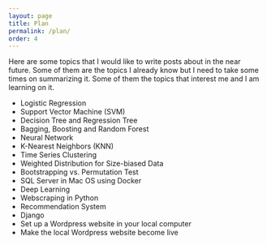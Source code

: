 ```yaml
---
layout: page
title: Plan
permalink: /plan/
order: 4
---
```

Here are some topics that I would like to write posts about in the near future.
Some of them are the topics I already know but I need to take some times on summarizing it.
Some of them the topics that interest me and I am learning on it.

  * Logistic Regression
  * Support Vector Machine (SVM)
  * Decision Tree and Regression Tree
  * Bagging, Boosting and Random Forest
  * Neural Network
  * K-Nearest Neighbors (KNN)
  * Time Series Clustering
  * Weighted Distribution for Size-biased Data
  * Bootstrapping vs. Permutation Test
  * SQL Server in Mac OS using Docker
  * Deep Learning
  * Webscraping in Python
  * Recommendation System
  * Django
  * Set up a Wordpress website in your local computer
  * Make the local Wordpress website become live
